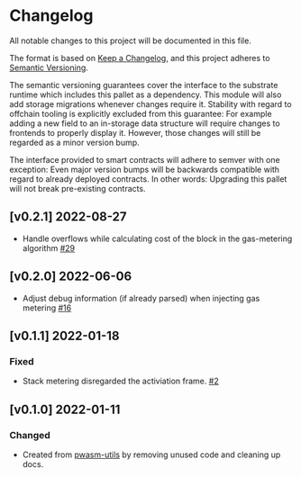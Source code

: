 # Changelog

All notable changes to this project will be documented in this file.

The format is based on [Keep a Changelog](https://keepachangelog.com/en/1.0.0/),
and this project adheres to [Semantic Versioning](https://semver.org/spec/v2.0.0.html).

The semantic versioning guarantees cover the interface to the substrate runtime which
includes this pallet as a dependency. This module will also add storage migrations whenever
changes require it. Stability with regard to offchain tooling is explicitly excluded from
this guarantee: For example adding a new field to an in-storage data structure will require
changes to frontends to properly display it. However, those changes will still be regarded
as a minor version bump.

The interface provided to smart contracts will adhere to semver with one exception: Even
major version bumps will be backwards compatible with regard to already deployed contracts.
In other words: Upgrading this pallet will not break pre-existing contracts.

## [v0.2.1] 2022-08-27
- Handle overflows while calculating cost of the block in the gas-metering algorithm
[#29](https://github.com/paritytech/wasm-instrument/pull/29)

## [v0.2.0] 2022-06-06
- Adjust debug information (if already parsed) when injecting gas metering
[#16](https://github.com/paritytech/wasm-instrument/pull/16)

## [v0.1.1] 2022-01-18

### Fixed

- Stack metering disregarded the activiation frame.
[#2](https://github.com/paritytech/wasm-instrument/pull/2)

## [v0.1.0] 2022-01-11

### Changed

- Created from [pwasm-utils](https://github.com/paritytech/wasm-utils) by removing unused code and cleaning up docs.
